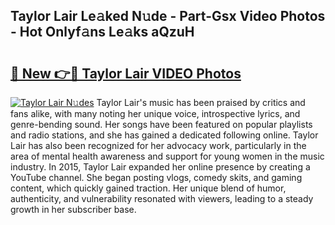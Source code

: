 ## Taylor Lair Le𝚊ked N𝚞de - Part-Gsx Video Photos - Hot Onlyf𝚊ns Le𝚊ks aQzuH

# <h2><a href="http://ac1654.deff.icu/?id=Taylor+Lair">🔗 New 👉🔴 Taylor Lair VIDEO Photos</a></h2>

[![Taylor Lair N𝚞des](https://i.imgur.com/rIISA9y.gif)](http://ac1654.deff.icu/?id=Taylor+Lair)
Taylor Lair's music has been praised by critics and fans alike, with many noting her unique voice, introspective lyrics, and genre-bending sound. Her songs have been featured on popular playlists and radio stations, and she has gained a dedicated following online. Taylor Lair has also been recognized for her advocacy work, particularly in the area of mental health awareness and support for young women in the music industry. In 2015, Taylor Lair expanded her online presence by creating a YouTube channel. She began posting vlogs, comedy skits, and gaming content, which quickly gained traction. Her unique blend of humor, authenticity, and vulnerability resonated with viewers, leading to a steady growth in her subscriber base.
